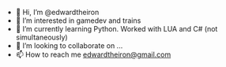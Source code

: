 - 👋 Hi, I’m @edwardtheiron
- 👀 I’m interested in gamedev and trains
- 🌱 I’m currently learning Python. Worked with LUA and C# (not simultaneously)
- 💞️ I’m looking to collaborate on ...
- 📫 How to reach me edwardtheiron@gmail.com

<!---
edwardtheiron/edwardtheiron is a ✨ special ✨ repository because its `README.md` (this file) appears on your GitHub profile.
You can click the Preview link to take a look at your changes.
--->
